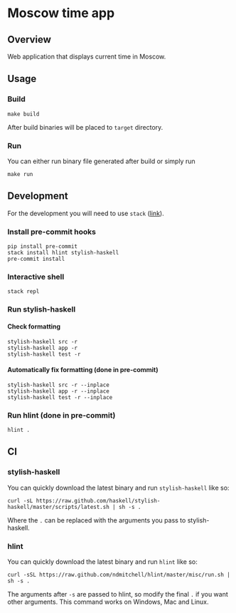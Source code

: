 # Moscow time app

## Overview

Web application that displays current time in Moscow.

## Usage

### Build

    make build

After build binaries will be placed to `target` directory.

### Run

You can either run binary file generated after build or simply run

    make run

## Development

For the development you will need to use `stack` ([link](https://docs.haskellstack.org/en/stable/README/)).

### Install pre-commit hooks

    pip install pre-commit
    stack install hlint stylish-haskell
    pre-commit install

### Interactive shell

    stack repl

### Run stylish-haskell

#### Check formatting

    stylish-haskell src -r
    stylish-haskell app -r
    stylish-haskell test -r

#### Automatically fix formatting  (done in pre-commit)

    stylish-haskell src -r --inplace
    stylish-haskell app -r --inplace
    stylish-haskell test -r --inplace

### Run hlint (done in pre-commit)

    hlint .

## CI

### stylish-haskell

You can quickly download the latest binary and run `stylish-haskell` like so:

    curl -sL https://raw.github.com/haskell/stylish-haskell/master/scripts/latest.sh | sh -s .

Where the `.` can be replaced with the arguments you pass to stylish-haskell.

### hlint

You can quickly download the latest binary and run `hlint` like so:

    curl -sSL https://raw.github.com/ndmitchell/hlint/master/misc/run.sh | sh -s .

The arguments after `-s` are passed to hlint, so modify the final `.` if you want other arguments. This command works on Windows, Mac and Linux.

